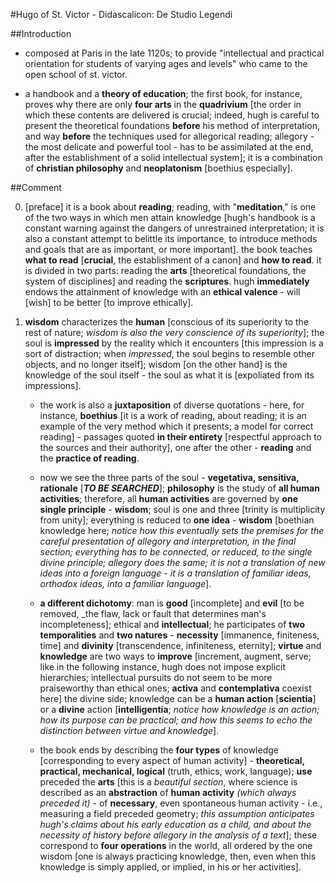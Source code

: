 #Hugo of St. Victor - Didascalicon: De Studio Legendi

##Introduction

- composed at Paris in the late 1120s; to provide "intellectual and practical orientation for students of varying ages and levels" who came to the open school of st. victor.

- a handbook and a __theory of education__; the first book, for instance, proves why there are only __four arts__ in the __quadrivium__ [the order in which these contents are delivered is crucial; indeed, hugh is careful to present the theoretical foundations __before__ his method of interpretation, and way __before__ the techniques used for allegorical reading; allegory - the most delicate and powerful tool - has to be assimilated at the end, after the establishment of a solid intellectual system]; it is a combination of __christian philosophy__ and __neoplatonism__ [boethius especially].

##Comment

0. [preface] it is a book about __reading__; reading, with "__meditation__," is one of the two ways in which men attain knowledge [hugh's handbook is a constant warning against the dangers of unrestrained interpretation; it is also a constant attempt to belittle its importance, to introduce methods and goals that are as important, or more important]. the book teaches __what to read__ [__crucial__, the establishment of a canon] and __how to read__. it is divided in two parts: reading the __arts__ [theoretical foundations, the system of disciplines] and reading the __scriptures__. hugh __immediately__ endows the attainment of knowledge with an __ethical valence__ - will [wish] to be better [to improve ethically].

1. __wisdom__ characterizes the __human__ [conscious of its superiority to the rest of nature; _wisdom is also the very conscience of its superiority_]; the soul is __impressed__ by the reality which it encounters [this impression is a sort of distraction; when _impressed_, the soul begins to resemble other objects, and no longer itself]; wisdom [on the other hand] is the knowledge of the soul itself - the soul as what it is [expoliated from its impressions].

	- the work is also a __juxtaposition__ of diverse quotations - here, for instance, __boethius__ [it is a work of reading, about reading; it is an example of the very method which it presents; a model for correct reading] - passages quoted __in their entirety__ [respectful approach to the sources and their authority], one after the other - __reading__ and the __practice of reading__.

	- now we see the three parts of the soul - __vegetativa, sensitiva, rationale__ [__***TO BE SEARCHED***__]; __philosophy__ is the study of __all human activities__; therefore, all __human activities__ are governed by __one single principle__ - __wisdom__; soul is one and three [trinity is multiplicity from unity]; everything is reduced to __one idea__ - __wisdom__ [boethian knowledge here; _notice how this eventually sets the premises for the careful presentation of allegory and interpretation, in the final section; everything has to be connected, or reduced, to the single divine principle; allegory does the same; it is not a translation of new ideas into a foreign language - it is a translation of familiar ideas, orthodox ideas, into a familiar language_].

	- __a different dichotomy__: man is __good__ [incomplete] and __evil__ [to be removed, _the flaw, lack or fault that determines man's incompleteness]; ethical and __intellectual__; he participates of __two temporalities__ and __two natures__ - __necessity__ [immanence, finiteness, time] and __divinity__ [transcendence, infiniteness, eternity]; __virtue__ and __knowledge__ are two ways to __improve__ [increment, augment, serve; like in the following instance, hugh does not impose explicit hierarchies; intellectual pursuits do not seem to be more praiseworthy than ethical ones; __activa__ and __contemplativa__ coexist here] the divine side; knowledge can be a __human action__ [__scientia__] or a __divine__ action [__intelligentia__; _notice how knowledge is an action; how its purpose can be practical; and how this seems to echo the distinction between virtue and knowledge_].

	- the book ends by describing the __four types__ of knowledge [corresponding to every aspect of human activity] - __theoretical, practical, mechanical, logical__ (truth, ethics, work, language); __use__ preceded the __arts__ [this is a _beautiful section_, where science is described as an __abstraction__ of __human activity__ _(which always preceded it)_ - of __necessary__, even spontaneous human activity - i.e., measuring a field preceded geometry; _this assumption anticipates hugh's claims about his early education as a child, and about the necessity of history before allegory in the analysis of a text_]; these correspond to __four operations__ in the world, all ordered by the one wisdom [one is always practicing knowledge, then, even when this knowledge is simply applied, or implied, in his or her activities].